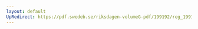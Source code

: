 ```yaml
---
layout: default
UpRedirect: https://pdf.swedeb.se/riksdagen-volumeG-pdf/199192/reg_199192/reg_199192_0547.pdf
---
```

